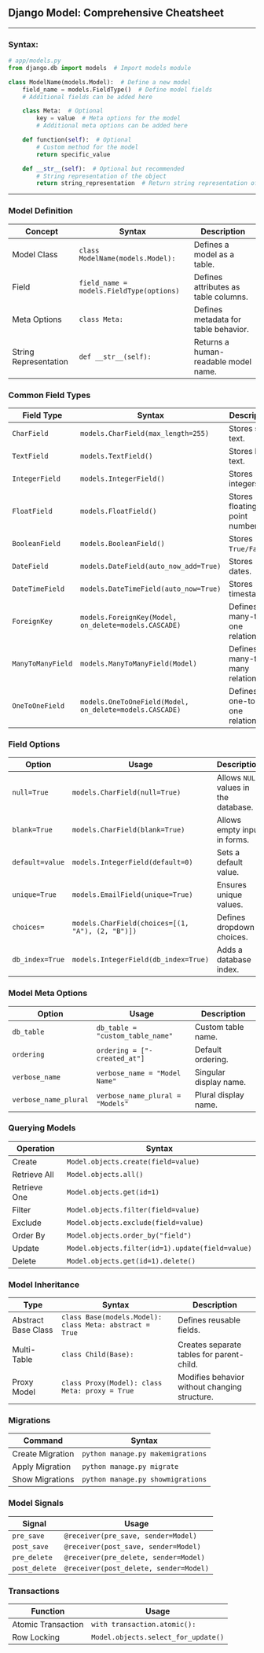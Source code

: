 
## Django Model: Comprehensive Cheatsheet  

---

### Syntax:
  ```python
  # app/models.py
  from django.db import models  # Import models module

  class ModelName(models.Model):  # Define a new model
      field_name = models.FieldType()  # Define model fields
      # Additional fields can be added here

      class Meta:  # Optional
          key = value  # Meta options for the model
          # Additional meta options can be added here

      def function(self):  # Optional
          # Custom method for the model
          return specific_value

      def __str__(self):  # Optional but recommended
          # String representation of the object
          return string_representation  # Return string representation of object
```

---

### Model Definition  

| Concept | Syntax | Description |
|---------|--------|-------------|
| Model Class | `class ModelName(models.Model):` | Defines a model as a table. |
| Field | `field_name = models.FieldType(options)` | Defines attributes as table columns. |
| Meta Options | `class Meta:` | Defines metadata for table behavior. |
| String Representation | `def __str__(self):` | Returns a human-readable model name. |

### Common Field Types  

| Field Type | Syntax | Description |
|------------|--------|-------------|
| `CharField` | `models.CharField(max_length=255)` | Stores short text. |
| `TextField` | `models.TextField()` | Stores long text. |
| `IntegerField` | `models.IntegerField()` | Stores integers. |
| `FloatField` | `models.FloatField()` | Stores floating-point numbers. |
| `BooleanField` | `models.BooleanField()` | Stores `True/False`. |
| `DateField` | `models.DateField(auto_now_add=True)` | Stores dates. |
| `DateTimeField` | `models.DateTimeField(auto_now=True)` | Stores timestamps. |
| `ForeignKey` | `models.ForeignKey(Model, on_delete=models.CASCADE)` | Defines a many-to-one relationship. |
| `ManyToManyField` | `models.ManyToManyField(Model)` | Defines a many-to-many relationship. |
| `OneToOneField` | `models.OneToOneField(Model, on_delete=models.CASCADE)` | Defines a one-to-one relationship. |

### Field Options  

| Option | Usage | Description |
|--------|-------|-------------|
| `null=True` | `models.CharField(null=True)` | Allows `NULL` values in the database. |
| `blank=True` | `models.CharField(blank=True)` | Allows empty input in forms. |
| `default=value` | `models.IntegerField(default=0)` | Sets a default value. |
| `unique=True` | `models.EmailField(unique=True)` | Ensures unique values. |
| `choices=` | `models.CharField(choices=[(1, "A"), (2, "B")])` | Defines dropdown choices. |
| `db_index=True` | `models.IntegerField(db_index=True)` | Adds a database index. |

### Model Meta Options  

| Option | Usage | Description |
|--------|-------|-------------|
| `db_table` | `db_table = "custom_table_name"` | Custom table name. |
| `ordering` | `ordering = ["-created_at"]` | Default ordering. |
| `verbose_name` | `verbose_name = "Model Name"` | Singular display name. |
| `verbose_name_plural` | `verbose_name_plural = "Models"` | Plural display name. |

### Querying Models  

| Operation | Syntax |
|-----------|--------|
| Create | `Model.objects.create(field=value)` |
| Retrieve All | `Model.objects.all()` |
| Retrieve One | `Model.objects.get(id=1)` |
| Filter | `Model.objects.filter(field=value)` |
| Exclude | `Model.objects.exclude(field=value)` |
| Order By | `Model.objects.order_by("field")` |
| Update | `Model.objects.filter(id=1).update(field=value)` |
| Delete | `Model.objects.get(id=1).delete()` |

### Model Inheritance  

| Type | Syntax | Description |
|------|--------|-------------|
| Abstract Base Class | `class Base(models.Model): class Meta: abstract = True` | Defines reusable fields. |
| Multi-Table | `class Child(Base):` | Creates separate tables for parent-child. |
| Proxy Model | `class Proxy(Model): class Meta: proxy = True` | Modifies behavior without changing structure. |

### Migrations  

| Command | Syntax |
|---------|--------|
| Create Migration | `python manage.py makemigrations` |
| Apply Migration | `python manage.py migrate` |
| Show Migrations | `python manage.py showmigrations` |

### Model Signals  

| Signal | Usage |
|--------|-------|
| `pre_save` | `@receiver(pre_save, sender=Model)` |
| `post_save` | `@receiver(post_save, sender=Model)` |
| `pre_delete` | `@receiver(pre_delete, sender=Model)` |
| `post_delete` | `@receiver(post_delete, sender=Model)` |

### Transactions  

| Function | Usage |
|----------|-------|
| Atomic Transaction | `with transaction.atomic():` |
| Row Locking | `Model.objects.select_for_update()` |
